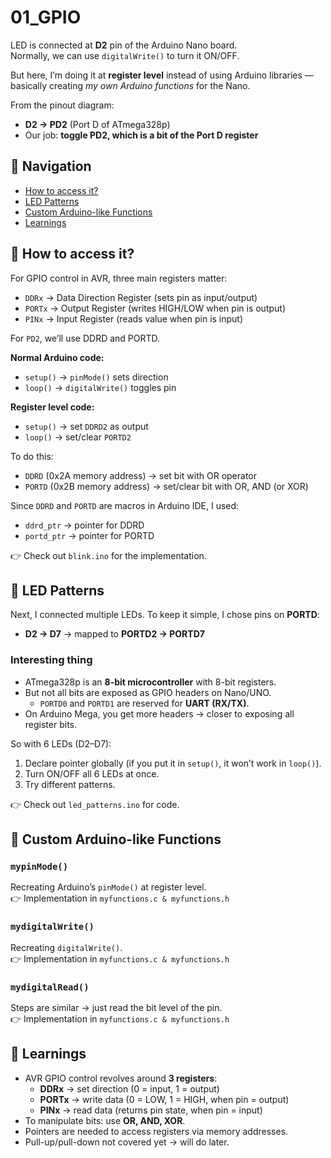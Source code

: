 # 01_GPIO   

LED is connected at **D2** pin of the Arduino Nano board.  
Normally, we can use `digitalWrite()` to turn it ON/OFF.  

But here, I’m doing it at **register level** instead of using Arduino libraries — basically creating _my own Arduino functions_ for the Nano.  

From the pinout diagram:  
- **D2 → PD2** (Port D of ATmega328p)  
- Our job: **toggle PD2, which is a bit of the Port D register**  



## 📑 Navigation  

- [How to access it?](#-how-to-access-it)  
- [LED Patterns](#-led-patterns)  
- [Custom Arduino-like Functions](#-custom-arduino-like-functions)  
- [Learnings](#-learnings)  



## 🔹 How to access it?  

For GPIO control in AVR, three main registers matter:  
- `DDRx` → Data Direction Register (sets pin as input/output)  
- `PORTx` → Output Register (writes HIGH/LOW when pin is output)  
- `PINx` → Input Register (reads value when pin is input)  

For `PD2`, we’ll use DDRD and PORTD.  

**Normal Arduino code:**  
- `setup()` → `pinMode()` sets direction  
- `loop()` → `digitalWrite()` toggles pin  

**Register level code:**  
- `setup()` → set `DDRD2` as output  
- `loop()` → set/clear `PORTD2`  

To do this:  
- `DDRD` (0x2A memory address) → set bit with OR operator  
- `PORTD` (0x2B memory address) → set/clear bit with OR, AND (or XOR)  

Since `DDRD` and `PORTD` are macros in Arduino IDE, I used:  
- `ddrd_ptr` → pointer for DDRD  
- `portd_ptr` → pointer for PORTD  

👉 Check out `blink.ino` for the implementation.  



## 🔹 LED Patterns  

Next, I connected multiple LEDs. To keep it simple, I chose pins on **PORTD**:  
- **D2 → D7** → mapped to **PORTD2 → PORTD7**  

### Interesting thing  
- ATmega328p is an **8-bit microcontroller** with 8-bit registers.  
- But not all bits are exposed as GPIO headers on Nano/UNO.  
  - `PORTD0` and `PORTD1` are reserved for **UART (RX/TX)**.  
- On Arduino Mega, you get more headers → closer to exposing all register bits.  

So with 6 LEDs (D2–D7):  
1. Declare pointer globally (if you put it in `setup()`, it won’t work in `loop()`).  
2. Turn ON/OFF all 6 LEDs at once.  
3. Try different patterns.  

👉 Check out `led_patterns.ino` for code.  



## 🔹 Custom Arduino-like Functions  

### `mypinMode()`  
Recreating Arduino’s `pinMode()` at register level.  
👉 Implementation in `myfunctions.c & myfunctions.h`  

### `mydigitalWrite()`  
Recreating `digitalWrite()`.  
👉 Implementation in `myfunctions.c & myfunctions.h`   

### `mydigitalRead()`  
Steps are similar → just read the bit level of the pin.  
👉 Implementation in `myfunctions.c & myfunctions.h`   

## 📝 Learnings  

- AVR GPIO control revolves around **3 registers**:  
  - **DDRx** → set direction (0 = input, 1 = output)  
  - **PORTx** → write data (0 = LOW, 1 = HIGH, when pin = output)  
  - **PINx** → read data (returns pin state, when pin = input)  
- To manipulate bits: use **OR, AND, XOR**.  
- Pointers are needed to access registers via memory addresses.  
- Pull-up/pull-down not covered yet → will do later.  
